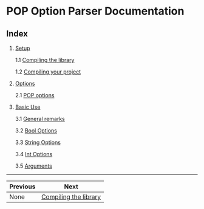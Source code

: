 # POP Option Parser Documentation

## Index

 1. [Setup](./1.Setup)

	1.1 [Compiling the library](./1.Setup/1.1_Compiling_the_library.md)

	1.2 [Compiling your project](./1.Setup/1.2_Compiling_your_project.md)

 2. [Options](./2.Options)

	2.1 [POP options](./2.Options/2.1_POP_options.md)

 3. [Basic Use](./3.Basic_Use)
	
	3.1 [General remarks](./3.Basic_Use/3.1_Setup.md)

	3.2 [Bool Options](./3.Basic_Use/3.2_Bool_Options.md)

	3.3 [String Options](./3.Basic_Use/3.3_String_Options.md)

	3.4 [Int Options](./3.Basic_Use/3.4_Int_Options.md)

	3.5 [Arguments](./3.Basic_Use/3.5_Arguments.md)

---

Previous	          | Next
--------------------- | ---------------------------------------------------
None                  | [Compiling the library](./1.Setup/1.1.1_Compilation.md)
